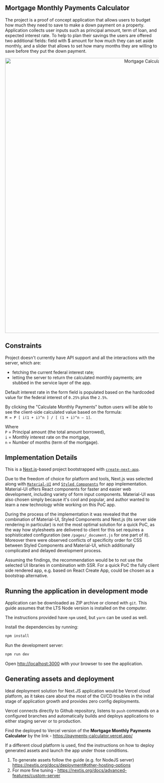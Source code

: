 
## Mortgage Monthly Payments Calculator

The project is a proof of concept application that allows users to budget how much they need to save to make a down payment on a property. Application collects user inputs such as principal amount, term of loan, and expected interest rate. To help to plan their savings the users are offered two additional fields: field with $ amount for how much they can set aside monthly, and a slider that allows to set how many months they are willing to save before they put the down payment. 

<p align="center">
  <img width="900" src="https://i.ibb.co/z80Ym6Q/Screen-Shot-2021-03-07-at-2-47-40-PM.png" alt="Mortgage Calculator">
</p>

## Constraints

Project doesn't currently have API support and all the interactions with the server, which are:
- fetching the current federal interest rate;
- letting the server to return the calculated monthly payments; 
are stubbed in the service layer of the app.

Default interest rate in the form field is populated based on the hardcoded value for the federal interest of `0.25%` plus the `2.5%`.

By clicking the "Calculate Monthly Payments" button users will be able to see the client-side calculated value based on the formula:<br>
`M = P [ i(1 + i)^n ] / [ (1 + i)^n – 1]`.

Where<br>
`P` = Principal amount (the total amount borrowed),<br>
`i` = Monthly interest rate on the mortgage,<br>
`n` = Number of months (term of the mortgage).<br>


## Implementation Details

This is a [Next.js](https://nextjs.org/)-based project bootstrapped with [`create-next-app`](https://github.com/vercel/next.js/tree/canary/packages/create-next-app).

Due to the freedom of choice for platform and tools, Next.js was selected along with [`Material-UI`](https://github.com/mui-org/material-ui/) and [`Styled Components`](https://github.com/styled-components/styled-components) for app implementation.
Material-UI offers React components for faster and easier web development, including variety of form input components. Material-UI was also chosen simply because it's cool and popular, and author wanted to learn a new technology while working on this PoC app.

During the process of the implementation it was revealed that the combination of Material-UI, Styled Components and Next.js (its server side rendering in particular) is not the most optimal solution for a quick PoC, as the way how stylesheets are delivered to client for this set requires a sophisticated configuration (see `/pages/_document.js` for one part of it). Moreover there were observed conflicts of specificity order for CSS between Styled Components and Material-UI, which additionally complicated and delayed development process.

Assuming the findings, the recommendation would be to not use the selected UI libraries in combination with SSR. For a quick PoC the fully client side rendered app, e.g. based on React Create App, could be chosen as a bootstrap alternative.
## Running the application in development mode

Application can be downloaded as ZIP archive or cloned with `git`.
This guide assumes that the LTS Node version is installed on the computer.

The instructions provided have `npm` used, but `yarn` can be used as well.

Install the dependencies by running:
```bash
npm install
```

Run the development server:

```bash
npm run dev
```

Open [http://localhost:3000](http://localhost:3000) with your browser to see the application.

## Generating assets and deployment

Ideal deployment solution for Next.JS application would be Vercel cloud platform, as it takes care about the most of the CI/CD troubles in the initial stage of application growth and provides zero config deployments.

Vercel connects directly to Github repository, listens to `push` commands on a configured branches and automatically builds and deploys applications to either staging server or to production.

Find the deployed to Vercel version of the **Mortgage Monthly Payments Calculator** by the link - https://payments-calculator.vercel.app/

If a different cloud platform is used, find the instructions on how to deploy generated assets and launch the app under those conditions.

1) To generate assets follow the guide (e.g. for NodeJS server) https://nextjs.org/docs/deployment#other-hosting-options
2) For more fine tuning - https://nextjs.org/docs/advanced-features/custom-server

